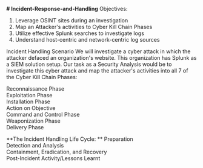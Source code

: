 **# Incident-Response-and-Handling**
Objectives:  

1. Leverage OSINT sites during an investigation 
2. Map an Attacker's activities to Cyber Kill Chain Phases
3. Utilize effective Splunk searches to investigate logs
4. Understand host-centric and network-centric log sources

Incident Handling Scenario We will investigate a cyber attack in which the attacker defaced an organization's website. This organization has Splunk as a SIEM solution setup. Our task as a Security Analysis would be to investigate this cyber attack and map the attacker's activities into all 7 of the Cyber Kill Chain Phases:

Reconnaissance Phase  
Exploitation Phase  
Installation Phase  
Action on Objective  
Command and Control Phase  
Weaponization Phase  
Delivery Phase 


**The Incident Handling Life Cycle: ** 
Preparation  
Detection and Analysis  
Containment, Eradication, and Recovery  
Post-Incident Activity/Lessons Learnt  
